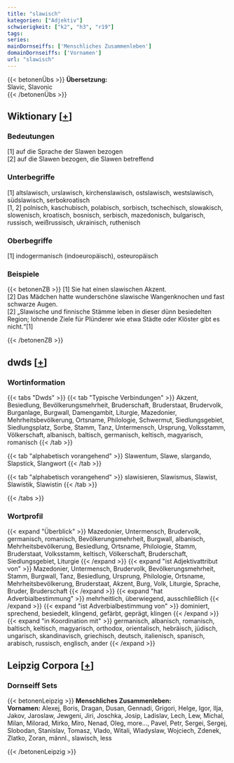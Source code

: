 ```yaml
---
title: "slawisch"
kategorien: ["Adjektiv"]
schwierigkeit: ["k2", "h3", "r19"]
tags:
series:
mainDornseiffs: ['Menschliches Zusammenleben']
domainDornseiffs: ['Vornamen']
url: "slawisch"
---
```


{{< betonenÜbs >}}
**Übersetzung:**  
Slavic, Slavonic  
{{< /betonenÜbs >}}

## Wiktionary [[+](https://de.wiktionary.org/wiki/slawisch)]

### Bedeutungen
[1] auf die Sprache der Slawen bezogen  
[2] auf die Slawen bezogen, die Slawen betreffend  

### Unterbegriffe
[1] altslawisch, urslawisch, kirchenslawisch, ostslawisch, westslawisch, südslawisch, serbokroatisch  
[1, 2] polnisch, kaschubisch, polabisch, sorbisch, tschechisch, slowakisch, slowenisch, kroatisch, bosnisch, serbisch, mazedonisch, bulgarisch, russisch, weißrussisch, ukrainisch, ruthenisch  

### Oberbegriffe
[1] indogermanisch (indoeuropäisch), osteuropäisch  

### Beispiele
{{< betonenZB >}}
[1] Sie hat einen slawischen Akzent.  
[2] Das Mädchen hatte wunderschöne slawische Wangenknochen und fast schwarze Augen.  
[2] „Slawische und finnische Stämme leben in dieser dünn besiedelten Region; lohnende Ziele für Plünderer wie etwa Städte oder Klöster gibt es nicht.“[1]  

{{< /betonenZB >}}


## dwds [[+](https://www.dwds.de/wb/slawisch)]

### Wortinformation
{{< tabs "Dwds" >}}
{{< tab "Typische Verbindungen" >}}
Akzent, Besiedlung, Bevölkerungsmehrheit, Bruderschaft, Bruderstaat, Brudervolk, Burganlage, Burgwall, Damengambit, Liturgie, Mazedonier, Mehrheitsbevölkerung, Ortsname, Philologie, Schwermut, Siedlungsgebiet, Siedlungsplatz, Sorbe, Stamm, Tanz, Untermensch, Ursprung, Volksstamm, Völkerschaft, albanisch, baltisch, germanisch, keltisch, magyarisch, romanisch
{{< /tab >}}

{{< tab "alphabetisch vorangehend" >}}
Slawentum, Slawe, slargando, Slapstick, Slangwort
{{< /tab >}}

{{< tab "alphabetisch vorangehend" >}}
slawisieren, Slawismus, Slawist, Slawistik, Slawistin
{{< /tab >}}

{{< /tabs >}}

### Wortprofil
{{< expand "Überblick" >}} Mazedonier, Untermensch, Brudervolk, germanisch, romanisch, Bevölkerungsmehrheit, Burgwall, albanisch, Mehrheitsbevölkerung, Besiedlung, Ortsname, Philologie, Stamm, Bruderstaat, Volksstamm, keltisch, Völkerschaft, Bruderschaft, Siedlungsgebiet, Liturgie {{< /expand >}}
{{< expand "ist Adjektivattribut von" >}} Mazedonier, Untermensch, Brudervolk, Bevölkerungsmehrheit, Stamm, Burgwall, Tanz, Besiedlung, Ursprung, Philologie, Ortsname, Mehrheitsbevölkerung, Bruderstaat, Akzent, Burg, Volk, Liturgie, Sprache, Bruder, Bruderschaft {{< /expand >}}
{{< expand "hat Adverbialbestimmung" >}} mehrheitlich, überwiegend, ausschließlich {{< /expand >}}
{{< expand "ist Adverbialbestimmung von" >}} dominiert, sprechend, besiedelt, klingend, gefärbt, geprägt, klingen {{< /expand >}}
{{< expand "in Koordination mit" >}} germanisch, albanisch, romanisch, baltisch, keltisch, magyarisch, orthodox, orientalisch, hebräisch, jüdisch, ungarisch, skandinavisch, griechisch, deutsch, italienisch, spanisch, arabisch, russisch, englisch, ander {{< /expand >}}

## Leipzig Corpora [[+](https://corpora.uni-leipzig.de/en/res?word=slawisch&corpusId=deu_newscrawl-public_2018)]

### Dornseiff Sets
{{< betonenLeipzig >}}
**Menschliches Zusammenleben:**  
**Vornamen:** Alexej, Boris, Dragan, Dusan, Gennadi, Grigori, Helge, Igor, Ilja, Jakov, Jaroslaw, Jewgeni, Jiri, Joschka, Josip, Ladislav, Lech, Lew, Michal, Milan, Milorad, Mirko, Miro, Nenad, Oleg, more..., Pavel, Petr, Sergei, Sergej, Slobodan, Stanislav, Tomasz, Vlado, Witali, Wladyslaw, Wojciech, Zdenek, Zlatko, Zoran, männl., slawisch, less  

{{< /betonenLeipzig >}}

